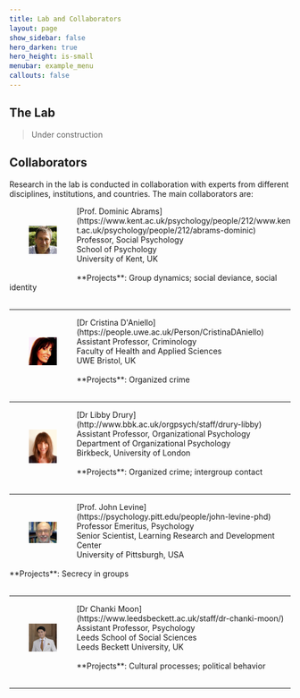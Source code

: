 ```yaml
---
title: Lab and Collaborators
layout: page
show_sidebar: false
hero_darken: true
hero_height: is-small
menubar: example_menu
callouts: false
---
```


## The Lab
> Under construction


## Collaborators

Research in the lab is conducted in collaboration with experts from different disciplines, institutions, and countries. The main collaborators are:


<img src="/img/coll/da.jpg" alt="DA" width="10%" align="left" hspace="35" vspace="35">
[Prof. Dominic Abrams](https://www.kent.ac.uk/psychology/people/212/www.kent.ac.uk/psychology/people/212/abrams-dominic)<br> 
Professor, Social Psychology<br> 
School of Psychology<br> 
University of Kent, UK<br>
<br>
**Projects**: Group dynamics; social deviance, social identity<br>
<br>

---

<img src="/img/coll/cri.jpg" alt="CRI" width="10%" align="left" hspace="35" vspace="35">
[Dr Cristina D'Aniello](https://people.uwe.ac.uk/Person/CristinaDAniello)<br> 
Assistant Professor, Criminology<br> 
Faculty of Health and Applied Sciences<br> 
UWE Bristol, UK<br>
<br>
**Projects**: Organized crime<br>
<br>

---

<img src="/img/coll/ld.jpg" alt="LD" width="10%" align="left" hspace="35" vspace="35">
[Dr Libby Drury](http://www.bbk.ac.uk/orgpsych/staff/drury-libby)<br> 
Assistant Professor, Organizational Psychology<br> 
Department of Organizational Psychology<br> 
Birkbeck, University of London<br> 
<br>
**Projects**: Organized crime; intergroup contact<br>
<br>

---

<img src="/img/coll/levine_j.jpg" alt="JL" width="10%" align="left" hspace="35" vspace="35">
[Prof. John Levine](https://psychology.pitt.edu/people/john-levine-phd)<br> 
Professor Emeritus, Psychology<br>
Senior Scientist, Learning Research and Development Center<br> 
University of Pittsburgh, USA<br> 
<br>
**Projects**: Secrecy in groups<br>
<br>

---

<img src="/img/coll/cm.jpg" alt="CM" width="10%" align="left" hspace="35" vspace="35">
[Dr Chanki Moon](https://www.leedsbeckett.ac.uk/staff/dr-chanki-moon/)<br> 
Assistant Professor, Psychology<br> 
Leeds School of Social Sciences<br> 
Leeds Beckett University, UK<br>
<br>
**Projects**: Cultural processes; political behavior<br>
<br>

---
